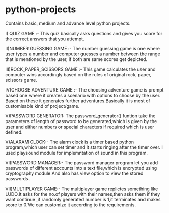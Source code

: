 # python-projects
Contains basic, medium and advance level python projects.

I) QUIZ GAME :-
  This quiz basically asks questions and gives you score for the correct answers that you attempt.

II)NUMBER GUESSING GAME :-
  The number guessing game is one where user types a number and computer guesses a number 
  between the range that is mentioned by the user, if both are same scores get depicted.

III)ROCK_PAPER_SCISSORS GAME :-
  This game calculates the user and computer wins accordingly based on the rules of 
  original rock, paper, scissors game.

IV)CHOOSE ADVENTURE GAME :-
  The choosing adventure game is prompt based one where it creates a scenario with options to choose by the user.
  Based on these it generates further adventures.Basically it is most of customisable kind of project/game.

V)PASSWORD GENERATOR:
  The password_generator() funtion take the parameters of length of password to be generated,which is given by the user and either numbers or special characters if required which is user defined.

V)ALARAM CLOCK:-
  The alarm clock is a timer based python program,which user can set timer and it starts ringing after the timer over.
  I used playsound module for implemntation of sound in this program.

VI)PASSWORD MANAGER:-
  The password manager program let you add passwords of different accounts into a text file,which is encrypted using
  cryptography module.And also has view option to view the stored passwords.

VII)MULTIPLAYER GAME:-
  The multiplayer game replictes something like LUDO.It asks for the no.of players with their names,then asks them if they want
  continue ,if randomly generated number is 1,it terminates and makes score to 0.We can customize it according to the requirements.